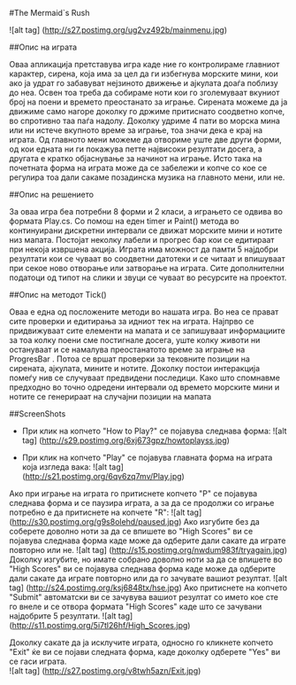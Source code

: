 #The Mermaid`s Rush 

![alt tag]         (http://s27.postimg.org/ug2vz492b/mainmenu.jpg)

##Опис на играта

Оваа апликација претставува игра каде ние го контролираме главниот карактер, сирена, која има за цел да ги избегнува морските мини, кои ако ја удрат го забавуват нејзиното движење и ајкулата доаѓа поблизу до неа.  Освен тоа треба да собираме ноти кои го зголемуваат вкуниот број на поени и времето преостанато за играње. Сирената можеме да ја движиме само нагоре доколку го држиме притиснато соодветно копче, во спротивно таа паѓа надолу. Доколку удриме 4 пати во морска мина или ни истече вкупното време за играње, тоа значи дека е крај на играта.  Од главното мени можеме да отвориме уште две други форми, од кои едната ни ги покажува петте највисоки резултати досега, а другата е кратко објаснување за начинот на играње. Исто така на почетната форма на играта може да се забележи и копче со кое се регулира тоа дали сакаме позадинска музика на главното мени, или не. 
        
##Опис на решението
        
За оваа игра беа потребни 8 форми и 2 класи, а играњето се одвива во формата Play.cs. Со помош на еден timer и Paint() метода во континуирани дискретни интервали се движат морските мини и нотите низ мапата. Постојат неколку лабели и прогрес бар кои се едитираат при некоја извршена акција. Играта има можност да памти 5 најдобри резултати кои се чуваат во соодветни датотеки и се читаат и впишуваат при секое ново отворање или затворање на играта. Сите дополнителни податоци од типот на слики и звуци се чуваат во ресурсите на проектот.

##Опис на методот Tick()

Оваа е една од посложените методи во нашата игра. Во неа се прават сите проверки и едитирања за идниот тек на играта. Најпрво се придвижуваат сите елементи на мапата и се запишуваат информациите за тоа колку поени сме постигнале досега, уште колку животи ни остануваат и се намалува преостанатото време за играње на ProgresBar . Потоа се вршат проверки за тековните позиции на сирената, ајкулата, мините и нотите. Доколку постои интеракција помеѓу нив се случуваат предвидени последици. Како што спомнавме предходно во точно одредени интервали од времето морските мини и нотите се генерираат на случајни позиции на мапата

    
##ScreenShots
* При клик на копчето "How to Play?" се појавува следнава форма:
 ![alt tag]         (http://s29.postimg.org/6xj673gpz/howtoplayss.jpg)
 
* При клик на копчето "Play" се појавува главната форма на играта која изгледа вака:
 ![alt tag]         (http://s21.postimg.org/6qv6zq7mv/Play.jpg)
 
 Ако при играње на играта го притиснете копчето "P" се појавува следнава форма и се паузира играта, а за да се продолжи со играње потребно е да притиснете на копчете "R":
   ![alt tag]         (http://s30.postimg.org/g9s8olehd/paused.jpg)
   Ако изгубите без да соберете доволно ноти за да се впишете во "High Scores" ви се појавува следнава форма каде може да одберите дали сакате да играте повторно или не.
    ![alt tag]         (http://s15.postimg.org/nwdum983f/tryagain.jpg)
    Доколку изгубите, но имате собрано доволно ноти за да се впишете во "High Scores" ви се појавува следнава форма каде може да одберите дали сакате да играте повторно или да го зачувате вашиот резултат.
     ![alt tag]         (http://s24.postimg.org/ksj6848tx/hse.jpg)
      Ако притиснете на копчето "Submit" автоматски ви се зачувува вашиот резултат со името кое сте го внеле и се отвора формата "High Scores" каде што се зачувани најдобрите 5 резултати.
      ![alt tag]         (http://s11.postimg.org/5i7tl26hf/High_Scores.jpg)
      
   Доколку сакате да ја исклучите играта, односно го кликнете копчето "Exit" ќе ви се појави следната форма, каде доколку одберете "Yes" ви се гаси играта.                        
       ![alt tag]         (http://s27.postimg.org/v8twh5azn/Exit.jpg)
 
 
 
 
 
 
